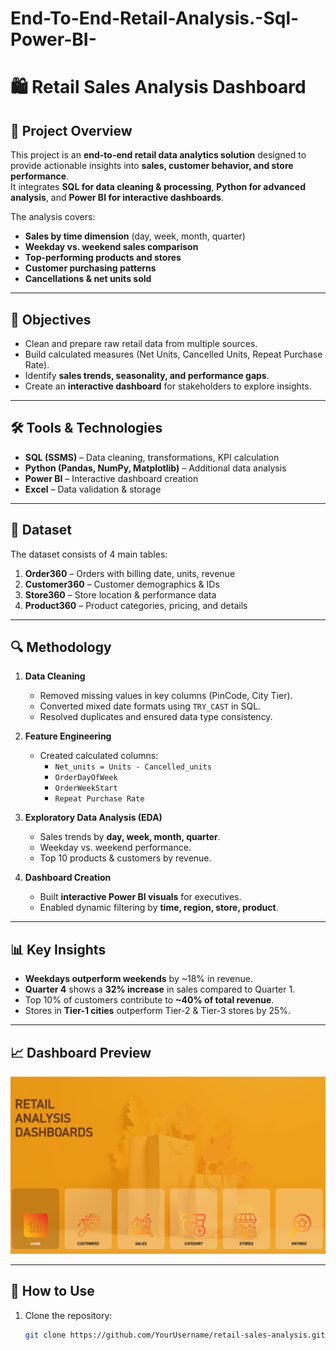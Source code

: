# End-To-End-Retail-Analysis.-Sql-Power-BI-

# 🛍️ Retail Sales Analysis Dashboard

## 📌 Project Overview
This project is an **end-to-end retail data analytics solution** designed to provide actionable insights into **sales, customer behavior, and store performance**.  
It integrates **SQL for data cleaning & processing**, **Python for advanced analysis**, and **Power BI for interactive dashboards**.

The analysis covers:
- **Sales by time dimension** (day, week, month, quarter)
- **Weekday vs. weekend sales comparison**
- **Top-performing products and stores**
- **Customer purchasing patterns**
- **Cancellations & net units sold**

---

## 🎯 Objectives
- Clean and prepare raw retail data from multiple sources.
- Build calculated measures (Net Units, Cancelled Units, Repeat Purchase Rate).
- Identify **sales trends, seasonality, and performance gaps**.
- Create an **interactive dashboard** for stakeholders to explore insights.

---

## 🛠 Tools & Technologies
- **SQL (SSMS)** – Data cleaning, transformations, KPI calculation
- **Python (Pandas, NumPy, Matplotlib)** – Additional data analysis
- **Power BI** – Interactive dashboard creation
- **Excel** – Data validation & storage

---

## 📂 Dataset
The dataset consists of 4 main tables:
1. **Order360** – Orders with billing date, units, revenue
2. **Customer360** – Customer demographics & IDs
3. **Store360** – Store location & performance data
4. **Product360** – Product categories, pricing, and details

---

## 🔍 Methodology
1. **Data Cleaning**  
   - Removed missing values in key columns (PinCode, City Tier).
   - Converted mixed date formats using `TRY_CAST` in SQL.
   - Resolved duplicates and ensured data type consistency.

2. **Feature Engineering**  
   - Created calculated columns:
     - `Net_units = Units - Cancelled_units`
     - `OrderDayOfWeek`
     - `OrderWeekStart`
     - `Repeat Purchase Rate`

3. **Exploratory Data Analysis (EDA)**  
   - Sales trends by **day, week, month, quarter**.
   - Weekday vs. weekend performance.
   - Top 10 products & customers by revenue.

4. **Dashboard Creation**  
   - Built **interactive Power BI visuals** for executives.
   - Enabled dynamic filtering by **time, region, store, product**.

---

## 📊 Key Insights
- **Weekdays outperform weekends** by ~18% in revenue.
- **Quarter 4** shows a **32% increase** in sales compared to Quarter 1.
- Top 10% of customers contribute to **~40% of total revenue**.
- Stores in **Tier-1 cities** outperform Tier-2 & Tier-3 stores by 25%.

---

## 📈 Dashboard Preview
![Dashboard Preview](Home_Page.png)

---

## 📌 How to Use
1. Clone the repository:
   ```bash
   git clone https://github.com/YourUsername/retail-sales-analysis.git
